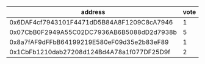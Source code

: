 address|vote|timestamp|signature
---|---|---|---
0x6DAF4cf7943101F4471dD5B84A8F1209C8cA7946|1|1609246537|0xb03e770e6f20c1badcde28801b1695761a69f1f87022b9986f68f480ef69b05f3fd7b8ea59336e5a9e434b55c0d5cd3ff4312640e2fc0175e04cd570b41ed3dc1b
0x07CbB0F2949A55C02DC7936AB6B5088dD2d7938b|5|1609247428|0x43c013cd1fe69c660cce75731aa22c3dd64c54695367af03057091381c138a0a5998d161987f04ce8f8be67b939fc0c2d51171c01cd6e53be79812c8c34f7ebe1c
0x8a7fAF9dFFbB64199219E580eF09d35e2b83eF89|1|1609247701|0xe2118580298bb99ad28f7b37a26be6a558c2df718ed980e088348a2fb44de4690a6416657553ad0663b0588ef90643659ff4fb18ce26cb2812df050683afc85d1c
0x1CbFb1210dab27208d124Bd4A78a1f077DF25D9f|2|1609247937|0x4d1839155ae7b4450188b17e9babdc0846b2e8163f244aea0c7fb82b5722bfe95e8dca59804dc7d62fc30bad7ee1c9103e930a416e8f68a6976344fb553bccbd1b